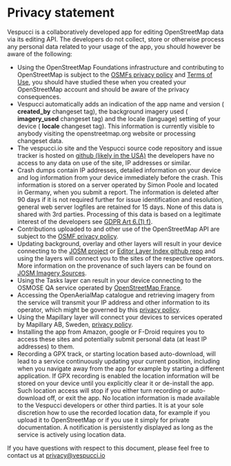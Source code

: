 # Privacy statement

Vespucci is a collaboratively developed app for editing OpenStreetMap data via its editing API. The developers do not collect, store or otherwise process any personal data related to your usage of the app, you should however be aware of the following:

* Using the OpenStreetMap Foundations infrastructure and contributing to OpenStreetMap is subject to the [OSMFs privacy policy](https://wiki.osmfoundation.org/wiki/Privacy_Policy) and [Terms of Use](https://wiki.osmfoundation.org/wiki/Terms_of_Use), you should have studied these when you created your OpenStreetMap account and should be aware of the privacy consequences.
* Vespucci automatically adds an indication of the app name and version ( __created_by__ changeset tag), the background imagery used ( __imagery_used__ changeset tag) and the locale (language) setting of your device ( __locale__ changeset tag). This information is currently visible to anybody visiting the openstreetmap.org website or processing changeset data.
* The vespucci.io site and the Vespucci source code repository and issue tracker is hosted on [github (likely in the USA)](https://help.github.com/articles/github-privacy-statement/) the developers have no access to any data on use of the site, IP addresses or similar.
* Crash dumps contain IP addresses, detailed information on your device and log information from your device immediately before the crash. This information is stored on a server operated by Simon Poole and located in Germany, when you submit a report. The information is deleted after 90 days if it is not required further for issue identification and resolution, general web server logfiles are retained for 15 days. None of this data is shared with 3rd parties. Processing of this data is based on a legitimate interest of the developers see [GDPR Art 6.(1) f)](https://gdpr-info.eu/art-6-gdpr/).
* Contributions uploaded to and other use of the OpenStreetMap API are subject to the [OSMF privacy policy](https://wiki.osmfoundation.org/wiki/Privacy_Policy).
* Updating background, overlay and other layers will result in your device connecting to the [JOSM project](https://josm.openstreetmap.de) or [Editor Layer Index github repo](https://github.com/osmlab/editor-layer-index) and using the layers will connect you to the sites of the respective operators. More information on the provenance of such layers can be found on [JOSM Imagery Sources](https://josm.openstreetmap.de/wiki/Maps).
* Using the Tasks layer can result in your device connecting to the OSMOSE QA service operated by [OpenStreetMap France](http://openstreetmap.fr/).
* Accessing the OpenAerialMap catalogue and retrieving imagery from the service will transmit your IP address and other information to its operator, which might be governed by this [privacy policy](https://www.hotosm.org/privacy).
* Using the Mapillary layer will connect your devices to services operated by Mapillary AB, Sweden, [privacy policy](https://www.mapillary.com/privacy).
* Installing the app from Amazon, google or F-Droid requires you to access these sites and potentially submit personal data (at least IP addresses) to them. 
* Recording a GPX track, or starting location based auto-download, will lead to a service continuously updating your current position, including when you navigate away from the app for example by starting a different application. If GPX recording is enabled the location information will be stored on your device until you explicitly clear it or de-install the app. Such location access will stop if you either turn recording or auto-download off, or exit the app. No location information is made available to the Vespucci developers or other third parties. It is at your sole discretion how to use the recorded location data, for example if you upload it to OpenStreetMap or if you use it simply for private documentation. A notification is persistently displayed as long as the service is actively using location data. 

If you have questions with respect to this document, please feel free to contact us at privacy@vespucci.io